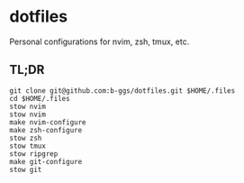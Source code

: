 # dotfiles

Personal configurations for nvim, zsh, tmux, etc.

## TL;DR

```
git clone git@github.com:b-ggs/dotfiles.git $HOME/.files
cd $HOME/.files
stow nvim
stow nvim
make nvim-configure
make zsh-configure
stow zsh
stow tmux
stow ripgrep
make git-configure
stow git
```

